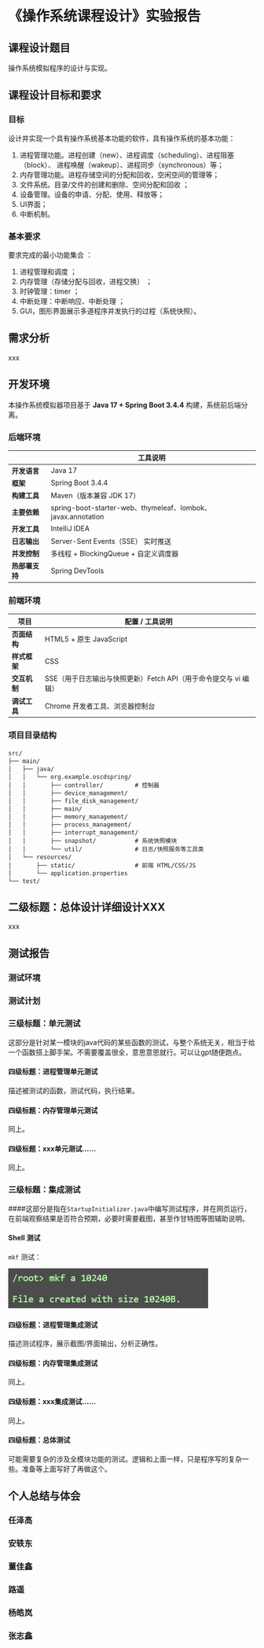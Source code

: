 # 《操作系统课程设计》实验报告



## 课程设计题目

操作系统模拟程序的设计与实现。





## 课程设计目标和要求

### 目标

设计并实现一个具有操作系统基本功能的软件，具有操作系统的基本功能：

1.  进程管理功能。进程创建（new）、进程调度（scheduling）、进程阻塞（block）、 进程唤醒（wakeup）、进程同步（synchronous）等； 
2. 内存管理功能。进程存储空间的分配和回收，空闲空间的管理等；
3. 文件系统。目录/文件的创建和删除、空间分配和回收 ；
4. 设备管理。设备的申请、分配、使用、释放等；
5. UI界面；
6. 中断机制。

### 基本要求

要求完成的最小功能集合 ：

1. 进程管理和调度 ；
2. 内存管理（存储分配与回收，进程交换） ；
3. 时钟管理：timer ；
4. 中断处理：中断响应、中断处理 ；
5. GUI，图形界面展示多道程序并发执行的过程（系统快照）。





## 需求分析

xxx





## 开发环境

本操作系统模拟器项目基于 **Java 17 + Spring Boot 3.4.4** 构建，系统前后端分离。

### 后端环境

|                | 工具说明                                                     |
| -------------- | ------------------------------------------------------------ |
| **开发语言**   | Java 17                                                      |
| **框架**       | Spring Boot 3.4.4                                            |
| **构建工具**   | Maven（版本兼容 JDK 17）                                     |
| **主要依赖**   | spring-boot-starter-web、thymeleaf、lombok、javax.annotation |
| **开发工具**   | IntelliJ IDEA                                                |
| **日志输出**   | Server-Sent Events（SSE） 实时推送                           |
| **并发控制**   | 多线程 + BlockingQueue + 自定义调度器                        |
| **热部署支持** | Spring DevTools                                              |

### 前端环境

| 项目         | 配置 / 工具说明                                              |
| ------------ | ------------------------------------------------------------ |
| **页面结构** | HTML5 + 原生 JavaScript                                      |
| **样式框架** | CSS                                                          |
| **交互机制** | SSE（用于日志输出与快照更新）Fetch API（用于命令提交与 vi 编辑） |
| **调试工具** | Chrome 开发者工具、浏览器控制台                              |

### 项目目录结构

```
src/
├── main/
│   ├── java/
│   │   └── org.example.oscdspring/
│   │       ├── controller/         # 控制器
│   │       ├── device_management/
│   │       ├── file_disk_management/
│   │       ├── main/
│   │       ├── memory_management/
│   │       ├── process_management/
│   │       ├── interrupt_management/
│   │       ├── snapshot/           # 系统快照模块
│   │       └── util/               # 日志/快照服务等工具类
│   └── resources/
│       ├── static/                 # 前端 HTML/CSS/JS
│       └── application.properties
└── test/
```





## 二级标题：总体设计详细设计XXX

xxx







## 测试报告

### 测试环境



### 测试计划





### 三级标题：单元测试

这部分是针对某一模块的java代码的某些函数的测试，与整个系统无关，相当于给一个函数搭上脚手架。不需要覆盖很全，意思意思就行。可以让gpt随便跑点。

#### 四级标题：进程管理单元测试

描述被测试的函数，测试代码，执行结果。

#### 四级标题：内存管理单元测试

同上。

#### 四级标题：xxx单元测试……

同上。





### 三级标题：集成测试

####这部分是指在`StartupInitializer.java`中编写测试程序，并在网页运行，在前端观察结果是否符合预期，必要时需要截图，甚至作甘特图等图辅助说明。

#### Shell 测试

`mkf` 测试：

![image-20250502100414462](./report2025.assets/image-20250502100414462.png)

#### 四级标题：进程管理集成测试

描述测试程序，展示截图/界面输出，分析正确性。

#### 四级标题：内存管理集成测试

同上。

#### 四级标题：xxx集成测试……

同上。

#### 四级标题：总体测试

可能需要复杂的涉及全模块功能的测试。逻辑和上面一样，只是程序写的复杂一些。准备等上面写好了再做这个。







## 个人总结与体会

### 任泽高



### 安轶东



### 董佳鑫



### 路遥



### 杨皓岚



### 张志鑫



